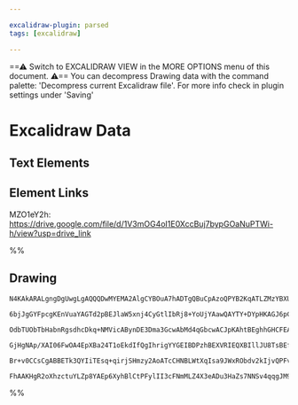 ```yaml
---

excalidraw-plugin: parsed
tags: [excalidraw]

---
```

==⚠  Switch to EXCALIDRAW VIEW in the MORE OPTIONS menu of this document. ⚠== You can decompress Drawing data with the command palette: 'Decompress current Excalidraw file'. For more info check in plugin settings under 'Saving'



# Excalidraw Data

## Text Elements
## Element Links
MZO1eY2h: https://drive.google.com/file/d/1V3mOG4oI1E0XccBuj7bypGOaNuPTWi-h/view?usp=drive_link

%%
## Drawing
```compressed-json
N4KAkARALgngDgUwgLgAQQQDwMYEMA2AlgCYBOuA7hADTgQBuCpAzoQPYB2KqATLZMzYBXUtiRoIACyhQ4zZAHoFAc0JRJQgEYA6bGwC2CgF7N6hbEcK4OCtptbErHALRY8RMpWdx8Q1TdIEfARcZgRmBShcZQUebQBGeISaOiCEfQQOKGZuAG1wMFAwYogSbggAWQAtAHl4hABNHkkU4shYRHL0zQRiYlxNYNaSzG5nAFYAFgAObQB2cf4SmDH4

6bjJgGYFpcgKEnVuaYAGTd2pBEJlaW5xnj4CyGtlIbRj8+YoUjYAawQAYTY+DYpHKAGJ6pCkOdNLhsD9lN8hBxiIDgaCJF9rMw4LhAllhpAAGaEfD4ADKsFe6EEHkJEE+3z+AHUDi00A82gyvr8EJSYNSGUCyuckdcOOEcmh4uc2LjsGoVtLju9HhBEcI4ABJYhS1C5AC65yJ5AyOu4HCEZPOhBRWHKuGO9KRKIlzD1RS5HXEqE2jwAvh8EL1uAB

OdbTUObTbHabnRgsdhcDkq+NMVicABynDE3Dma3GcwAbMd4qGbcwACJpKAhtBEghhGHCFEAUWCGSyesN5yEcH6teI3HiC2m8SLk0SmyjRfORA4P3K0lk8iUZEIjG0yjYbBeCF0BgUJOCCmICniADVNvoagBxSZsLXxVvHAAa2GwACEhAArOaaeBbxqXBMyEAAFAAVVlnEkBQzAQCgAH4hBxABeddGAAfXnRc5zYeE61QBt8CbNVmHcH18jaMAZUe

GjHgNAp/XAI06FwOA4EpXBa24T1oEkdIfQgIhrigYYGEIBDPzhBEXVRIEQXBIllJU8TsBEfEoC1Wt9EpJkAQUjF0AhBAoTUjTMi0nTpPhDVkXk9FyixDgcTxSzzNITTtPSAAxUkKSpITaRFAoIHUzzLO83SeRZNluE5SBwq8nS9N5flBWCocljCiysiigAlYRxUlYdsqSyKdJqeVFWHVNQvKvKdJ8zgoB83B9FJJVUEWercqs3yWvJQgjB9HhVRK

Br+v0CCsCgABBETk3QYIiTEsq+qirjSHmzy2AoATcCHNBLWtXqIsa9JWxRObdv2kIjvQPFviodbzqmm7nog+AhLk8TyO+MlX1uItQ20aYx3BnhQ3iac1my/6gXwBpuCLGHtB4cZoe2OZNiLItth6kojB3fReLVegCCEH1jm0ItIxhyYmNe5L0kK+y3T1CBfuyxESCGkb4vGyBeeISkEDgW4edIEgKjYYgECugZgge4jSJKEW0UUtBPUgT8gQernl

FhAAKHgR2oXhzctuYLZp8YAEp6XyhBlCtPFylII3cFNmMLZ4X3eADu3HaZs7NNSv4qqgJM9RO/BspNdqEGdu1pY4ZQya5TIlcIr4qfObAiAltA84Qc4OCT7hS9lIQoHnH1S9Dko7B/BBsGyckK7gWX5cVwZCNVsvQrhaPGAgnd8EzkpvXKMJgnbpN6XUz4DC+zpjqteO1WBAiVcbIeuRNAxyTSBfOG4Qe51CeaF7HieLU3pjwEDOhj3CXjmP9IA=
```
%%